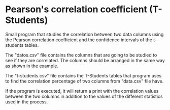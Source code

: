 # Pearson's correlation coefficient (T-Students)
Small program that studies the correlation between two data columns using the Pearson correlation coefficient and the confidence intervals of the t-students tables.

The "datos.csv" file contains the columns that are going to be studied to see if they are correlated. The columns should be arranged in the same way as shown in the example.

The "t-students.csv" file contains the T-Students tables that program uses to find the correlation percentage of two columns from "data.csv" file have.

If the program is executed, it will return a print with the correlation values between the two columns in addition to the values of the different statistics used in the process.
